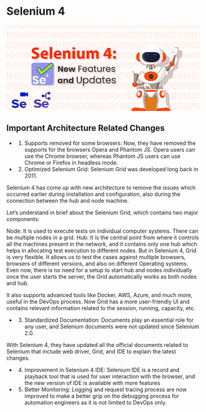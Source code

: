 # Selenium 4
![alt text](https://github.com/venkywarriors/selenium-4/blob/main/selenium-04.jpg ":mag_right: Keep Exploring :mag:")

## Important Architecture Related Changes

* 1) Supports removed for some browsers: Now, they have removed the supports for the browsers Opera and Phantom JS. Opera users can use the Chrome browser, whereas Phantom JS users can use Chrome or Firefox in headless mode.

* 2) Optimized Selenium Grid: Selenium Grid was developed long back in 2011.

Selenium 4 has come up with new architecture to remove the issues which occurred earlier during installation and configuration, also during the connection between the hub and node machine.

Let’s understand in brief about the Selenium Grid, which contains two major components:

Node: It is used to execute tests on individual computer systems. There can be multiple nodes in a grid.
Hub: It is the central point from where it controls all the machines present in the network, and it contains only one hub which helps in allocating test execution to different nodes.
But in Selenium 4, Grid is very flexible. It allows us to test the cases against multiple browsers, browsers of different versions, and also on different Operating systems. Even now, there is no need for a setup to start hub and nodes individually once the user starts the server, the Grid automatically works as both nodes and hub.

It also supports advanced tools like Docker, AWS, Azure, and much more, useful in the DevOps process. Now Grid has a more user-friendly UI and contains relevant information related to the session, running, capacity, etc.

* 3) Standardized Documentation: Documents play an essential role for any user, and Selenium documents were not updated since Selenium 2.0.

With Selenium 4, they have updated all the official documents related to Selenium that include web driver, Grid, and IDE to explain the latest changes.

* 4) Improvement in Selenium 4 IDE: Selenium IDE is a record and playback tool that is used for user interaction with the browser, and the new version of IDE is available with more features

* 5) Better Monitoring: Logging and request tracing process are now improved to make a better grip on the debugging process for automation engineers as it is not limited to DevOps only.
